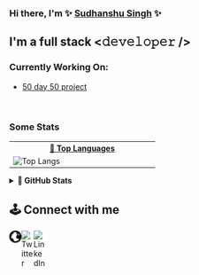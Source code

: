 ### Hi there, I'm ✨ [Sudhanshu Singh](https://sudhanshusingh07.vercel.app/) ✨

## I'm a full stack <𝚍𝚎𝚟𝚎𝚕𝚘𝚙𝚎𝚛 />

### Currently Working On:
- [50 day 50 project](https://github.com/sudhanshusingh07/JAVA_Script_minor_projects/tree/main)





<br />

### Some Stats

<table border="0" width="100%">
    <tr>
        <th width="50%" style="text-align: center;">
            <a href="https://github.com/sudhanshusingh07?tab=repositories">🌟 Top Languages</a>
        </th>
    </tr>
    <tr>
        <td>
            <img width="100%" height="auto" src="https://github-readme-stats.vercel.app/api/top-langs/?username=sudhanshusingh07&layout=compact&theme=tokyonight" alt="Top Langs" />
        </td>
    </tr>
</table>


<details>
	<summary><strong> 🌟 GitHub Stats </strong></summary>
	<table>
		<tr>
			<td>					
				<img width="100%" height="auto" src="https://github-readme-stats.vercel.app/api?username=sudhanshusingh07&show_icons=true&hide_border=false&theme=tokyonight&count_private=true&include_all_commits=false" alt="Git Stats" />
			</td>
			<td>
				<img width="100%" height="auto" src="https://github-readme-streak-stats.herokuapp.com/?user=sudhanshusingh07&theme=tokyonight" alt="SUDHANSHU's GitHub Streak" />
			</td>
		</tr>
	</table>
	<table>
		<tr>
			<td>
				<img width="100%" height="auto" src="https://activity-graph.herokuapp.com/graph?username=sudhanshusingh07&bg_color=1a1b27&color=be90f2&line=638fda&point=35aea1&area=true" alt="Daily Contribution Graph" />
			</td>
		</tr>
		<tr colspan="2">
			<td>
				<img src="https://github-profile-summary-cards.vercel.app/api/cards/profile-details?username=sudhanshusingh07&theme=monokai"  width="100%" height="auto"  alt="Monthly Contribution Graph" >
			</td>
		</tr>
	</table>
</details>


## 🕹️ Connect with me

[<img align="left" alt="Sudhanshu" width="22px" src="https://raw.githubusercontent.com/iconic/open-iconic/master/svg/globe.svg" />](https://sudhanshusingh07.vercel.app/)
[<img align="left" alt="Twitter" width="22px" src="https://cdn.jsdelivr.net/npm/simple-icons@v3/icons/twitter.svg" />]()
[<img align="left" alt="LinkedIn" width="22px" src="https://cdn.jsdelivr.net/npm/simple-icons@v3/icons/linkedin.svg" />](https://www.linkedin.com/in/sudhanshu-singh-ss/)

<br /><br /><br />
